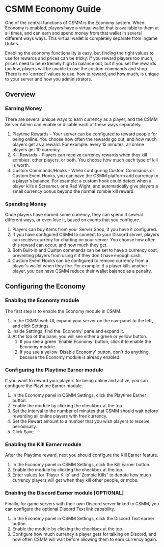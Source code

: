# CSMM Economy Guide

One of the central functions of CSMM is the Economy system. When Economy is enabled, players have a virtual wallet that is available to them at all times, and can earn and spend money from that wallet in several different ways ways. This virtual wallet is completely separate from ingame Dukes.

Enabling the economy functionality is easy, but finding the right values to use for rewards and prices can be tricky. If you reward players too much, prices need to be extremely high to balance out, but if you set the rewards too low, players will be unable to use the custom commands and shop. There is no 'correct' values to use; how to reward, and how much, is unique to your server and how you administrators.

## Overview

### Earning Money
There are several unique ways to earn currency as a player, and the CSMM Server Admin can enable or disable each of these ways separately.

1. Playtime Rewards - Your server can be configured to reward people for being online. You choose how often the rewards go out, and how much players get as a reward. For example: every 15 minutes, all online players get 10 currency.
1. Kill Rewards - Players can receive currency rewards when they kill zombies, other players, or both. You choose how much each type of kill is worth.
1. Custom Commands/Hooks - When configuring Custom Commands or Custom Event Hooks, you can have the CSMM platform add currency to a player's balance. For example: a custom hook could detect when a player kills a Screamer, or a Rad Wight, and automatically give players a small currency bonus beyond the normal zombie kill reward.

### Spending Money
Once players have earned some currency, they can spend it several different ways, or even lose it, based on events that you configure.

1. Players can buy items from your Server Shop, if you have it configured.
1. If you have configured CSMM to connect to your Discord server, players can receive curreny for chatting on your server. You choose how often this reward can occur, and how much they get.
1. Both Built-in and Custon commands can be set to have a currency cost, preventing players from using it if they don't have enough cash.
1. Custom Event Hooks can be configured to remove currency from a player's wallet when they fire. For example: if a player kills another player, you can have CSMM reduce their wallet balance as a penalty.

## Configuring the Economy 

### Enabling the Economy module
The first step is to enable the Economy module in CSMM.

1. In the CSMM web UI, expand your server on the nav-panel to the left, and click Settings.
1. Inside Settings, find the 'Economy' pane and expand it.
1. At the top of the pane, you will see either a green or yellow button.
   1. If you see a green 'Enable Economy' button, click it to enable the Economy module.
   1. If you see a yellow 'Disable Economy' button, don't do anything, because the Economy module is already enabled.
   
### Configuring the Playtime Earner module
If you want to reward your players for being online and active, you can configure the Playtime Earner module.

1. In the Economy panel in CSMM Settings, click the Playtime Earner button.
1. Enable the module by clicking the checkbox at the top.
1. Set the Interval to the number of minutes that CSMM should wait before rewarding all online players with free currency.
1. Set the Rewart amount to a number that you wish players to receive periodically.
1. Click Save.

### Enabling the Kill Earner module
After the Playtime reward, next you should configure the Kill Earner feature.

1. In the Economy panel in CSMM Settings, click the Kill Earner button.
1. Enable the module by clicking the checkbox at the top.
1. Enter values for 'Player Kills' and 'Zombie Kills" to denote how much currency players will get when they kill other people, or mobs.

### Enabling the Discord Earner module [OPTIONAL]
Finally, for game servers with their own Discord server linked to CSMM, you can configure the optional Discord Text link capability.

1. In the Economy panel in CSMM Settings, click the Discord Text earner button.
1. Enable the module by clicking the checkbox at the top.
1. Configure how much currency a player gets for talking on Discord, and how often CSMM will wait before allowing them to earn currency again.
